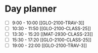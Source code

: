 # Day planner

- [ ] 9:00 - 10:00 [[GLO-2100-TRAV-3]]
- [ ] 10:30 - 11:50 [[GLO-2100-CLASS-25]]
- [ ] 13:30 - 15:20 [[MAT-2930-CLASS-23]]
- [ ] 15:30 - 17:20 [[GLO-2100-CLASS-25]]
- [ ] 19:00 - 22:00 [[GLO-2100-TRAV-3]]
